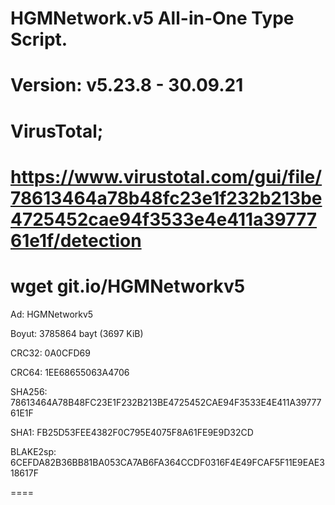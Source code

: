 # HGMNetwork.v5 All-in-One Type Script.

Version: v5.23.8 - 30.09.21
====
VirusTotal;
====
https://www.virustotal.com/gui/file/78613464a78b48fc23e1f232b213be4725452cae94f3533e4e411a3977761e1f/detection
====
wget git.io/HGMNetworkv5
====
Ad: HGMNetworkv5

Boyut: 3785864 bayt (3697 KiB)

CRC32: 0A0CFD69

CRC64: 1EE68655063A4706

SHA256: 78613464A78B48FC23E1F232B213BE4725452CAE94F3533E4E411A3977761E1F

SHA1: FB25D53FEE4382F0C795E4075F8A61FE9E9D32CD

BLAKE2sp: 6CEFDA82B36BB81BA053CA7AB6FA364CCDF0316F4E49FCAF5F11E9EAE318617F

====
